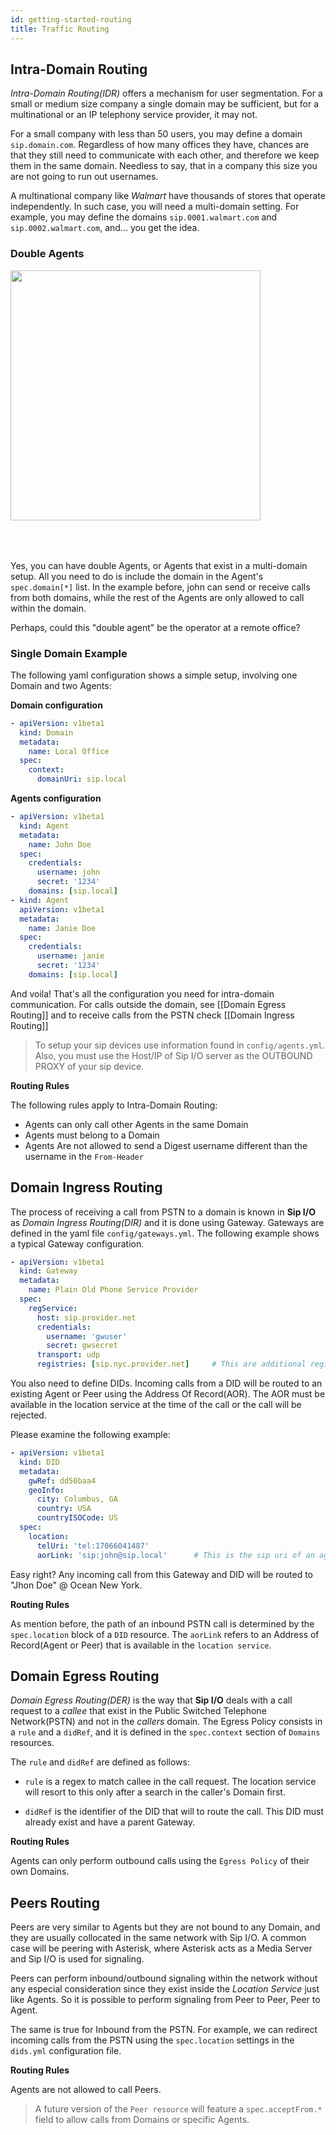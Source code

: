 ```yaml
---
id: getting-started-routing
title: Traffic Routing
---
```


## Intra-Domain Routing

_Intra-Domain Routing(IDR)_ offers a mechanism for user segmentation. For a small or medium size company a single domain may be sufficient, but for a multinational or an IP telephony service provider, it may not.

For a small company with less than 50 users, you may define a domain `sip.domain.com`. Regardless of how many offices they have, chances are that they still need to communicate with each other, and therefore we keep them in the same domain. Needless to say, that in a company this size you are not going to run out usernames.

A multinational company like _Walmart_ have thousands of stores that operate independently. In such case, you will need a multi-domain setting. For example, you may define the domains `sip.0001.walmart.com` and `sip.0002.walmart.com`, and... you get the idea.

### Double Agents

<img src="https://raw.githubusercontent.com/wiki/fonoster/sipio/images/double_agent.png" width=400 style="margin-bottom: 50px">
<br>

Yes, you can have double Agents, or Agents that exist in a multi-domain setup. All you need to do is include the domain in the Agent's `spec.domain[*]` list. In the example before, john can send or receive calls from both domains, while the rest of the Agents are only allowed to call within the domain.

Perhaps, could this "double agent" be the operator at a remote office?

### Single Domain Example

The following yaml configuration shows a simple setup, involving one Domain and two Agents:

**Domain configuration**

```yaml
- apiVersion: v1beta1
  kind: Domain
  metadata:
    name: Local Office
  spec:
    context:
      domainUri: sip.local
```

**Agents configuration**

```yaml
- apiVersion: v1beta1
  kind: Agent
  metadata:
    name: John Doe
  spec:
    credentials:
      username: john
      secret: '1234'
    domains: [sip.local]
- kind: Agent
  apiVersion: v1beta1
  metadata:
    name: Janie Doe
  spec:
    credentials:
      username: janie
      secret: '1234'
    domains: [sip.local]
```

And voila! That's all the configuration you need for intra-domain communication. For calls outside the domain, see [[Domain Egress Routing]] and to receive calls from the PSTN check [[Domain Ingress Routing]]

> To setup your sip devices use information found in `config/agents.yml`. Also, you must use the Host/IP of Sip I/O server as
> the OUTBOUND PROXY of your sip device.

**Routing Rules**

The following rules apply to Intra-Domain Routing:

- Agents can only call other Agents in the same Domain
- Agents must belong to a Domain
- Agents Are not allowed to send a Digest username different than the username in the `From-Header`

## Domain Ingress Routing

The process of receiving a call from PSTN to a domain is known in **Sip I/O** as _Domain Ingress Routing(DIR)_ and it is done using Gateway. Gateways are defined in the yaml file `config/gateways.yml`. The following example shows a typical Gateway configuration.

```yaml
- apiVersion: v1beta1
  kind: Gateway
  metadata:
    name: Plain Old Phone Service Provider
  spec:
    regService:
      host: sip.provider.net
      credentials:
        username: 'gwuser'
        secret: gwsecret
      transport: udp
      registries: [sip.nyc.provider.net]     # This are additional registrars within the providers network
```

You also need to define DIDs. Incoming calls from a DID will be routed to an existing Agent or Peer using the Address Of Record(AOR). The AOR must be available in the location service at the time of the call or the call will be rejected.

Please examine the following example:

```yaml
- apiVersion: v1beta1
  kind: DID
  metadata:
    gwRef: dd50baa4
    geoInfo:
      city: Columbus, GA
      country: USA
      countryISOCode: US
  spec:
    location:
      telUri: 'tel:17066041487'
      aorLink: 'sip:john@sip.local'      # This is the sip uri of an agent that is spected to be logged in
```

Easy right? Any incoming call from this Gateway and DID will be routed to "Jhon Doe" @ Ocean New York.

**Routing Rules**

As mention before, the path of an inbound PSTN call is determined by the `spec.location` block of a `DID` resource.
The `aorLink` refers to an Address of Record(Agent or Peer) that is available in the `location service`.

## Domain Egress Routing

_Domain Egress Routing(DER)_ is the way that **Sip I/O** deals with a call request to a _callee_ that exist in the Public Switched Telephone Network(PSTN) and not in the _callers_ domain. The Egress Policy consists in a `rule` and a `didRef`, and it is defined in the `spec.context` section of `Domains` resources.

The `rule` and `didRef` are defined as follows:

* `rule` is a regex to match callee in the call request. The location service will resort to this only after a search in the caller's Domain first.

* `didRef` is the identifier of the DID that will to route the call. This DID must already exist and have a parent Gateway.

**Routing Rules**

Agents can only perform outbound calls using the `Egress Policy` of their own Domains.

## Peers Routing

Peers are very similar to Agents but they are not bound to any Domain, and they are usually collocated in the same network with Sip I/O. A common case will be peering with Asterisk, where Asterisk acts as a Media Server and Sip I/O is used for signaling.

Peers can perform inbound/outbound signaling within the network without any especial consideration since they exist inside the _Location Service_ just like Agents. So it is possible to perform signaling from Peer to Peer, Peer to Agent.

The same is true for Inbound from the PSTN. For example, we can redirect incoming calls from the PSTN using the `spec.location` settings in the `dids.yml` configuration file.

**Routing Rules**

Agents are not allowed to call Peers.

> A future version of the `Peer resource` will feature a `spec.acceptFrom.*` field to allow calls from Domains or specific Agents.
